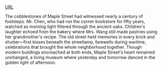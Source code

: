 <a href="https://moodhappy.github.io/moodHappy.gitHub.io-nce/style/Text_Sync.html">URL</a>

<p>The cobblestones of Maple Street had witnessed nearly a century of footsteps. Mr. Chen, who had run the corner bookstore for fifty years, watched as morning light filtered through the ancient oaks. Children's laughter echoed from the bakery where Mrs. Wang still made pastries using her grandmother's recipe. The old street held memories in every brick and shutter—first kisses beneath the streetlamp, farewells during wartime, celebrations that brought the whole neighborhood together. Though modern buildings encroached at both ends, Maple Street's heart remained unchanged, a living museum where yesterday and tomorrow danced in the golden light of afternoon.</p>
